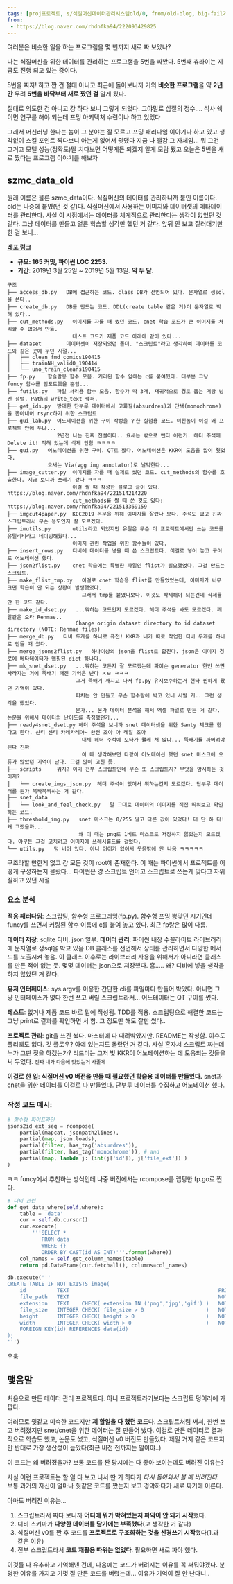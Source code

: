 ```yaml
---
tags: [proj프로젝트, s/식질머신데이터관리시스템old/0, from/old-blog, big-fail거대한실패]
from: 
 - https://blog.naver.com/rhdnfka94/222093429825
---
```

여러분은 비슷한 일을 하는 프로그램을 몇 번까지 새로 짜 보았나?

나는 식질머신을 위한 데이터를 관리하는 프로그램을 5번을 짜봤다.
5번째 츄라이는 지금도 진행 되고 있는 중이다.

5번을 짜자! 하고 짠 건 절대 아니고
최근에 돌아보니까 거의 **비슷한 프로그램**을 약 **2년간** 무려 **5번을 바닥부터 새로 짰던 걸** 알게 됬다.

절대로 의도한 건 아니고 걍 하다 보니 그렇게 되었다.
그야말로 삽질의 정수....
석사 쉑이면 연구를 해야 되는데 프밍 아키텍처 수련이나 하고 있었다

그래서 머신러닝 한다는 놈이 그 분야는 잘 모르고 프밍 패러다임 이야기나 하고 있고
생각없이 스킬 포인트 찍다보니 아는게 없어서 줫댔다 지금 나 땔감 그 자체임...
뭐 그건 그거고 모델 성능(정확도)딸 치다보면 어떻게든 되겠지 알게 모람
됐고 오늘은 5번을 새로 짰다는 프로그램 이야기를 해보자

## szmc_data_old
원래 이름은 물론 szmc_data이다. 식질머신의 데이터를 관리하니까 붙인 이름이다. old는 나중에 붙였(던 것 같)다.
식질머신에서 사용하는 이미지와 데이터셋의 메타데이터를 관리한다.
사실 이 시점에서는 데이터를 체계적으로 관리한다는 생각이 없었던 것 같다.
그냥 데이터를 만들고 얼른 학습할 생각만 했던 거 같다. 앞뒤 안 보고 질러대기만 한 걸 보니...

[**레포 링크**](https://github.com/KUR-creative/szmc_data_old)
- **규모: 165 커밋, 파이썬 LOC 2253.**
- **기간**: 2019년 3월 25일 ~ 2019년 5월 13일. **약 두 달**.

```
구조
├── access_db.py   DB에 접근하는 코드. class DB가 선언되어 있다. 문자열로 생sql을 쓴다..
├── create_db.py   DB를 만드는 코드. DDL(create table 같은 거)이 문자열로 박혀 있다..
├── cut_methods.py   이미지를 자를 때 썼던 코드. cnet 학습 코드가 큰 이미지를 처리할 수 없어서 만듦. 
                     테스트 코드가 제품 코드 아래에 같이 있다...
├── dataset        데이터셋이 저장되었던 폴더. "스크립트"라고 생각하여 데이터를 코드와 같은 곳에 두던 시절...
│   ├── clean_fmd_comics190415
│   ├── trainNH_validO_190414
│   └── uno_train_cleans190415
├── fp.py    함슬람용 함수 모음. 커리된 함수 앞에는 c를 붙여뒀다. 대부분 그냥 funcy 함수를 임포트했을 뿐임...
├── futils.py   파일 처리용 함수 모음. 함수가 딱 3개, 재귀적으로 경로 뽑는 거랑 닝겐 정렬, Path의 write_text 랲퍼.
├── get_ids.py  방대한 단부루 데이터에서 고화질(absurdres)과 단색(monochrome)을 뽑아내어 rsync하기 위한 스크립트
├── gui_lab.py  어노테이션을 위한 구이 작성을 위한 실험용 코드. 미친놈이 이걸 왜 프로젝트 안에 두냐... 
                2년전 나는 진짜 전설이다.. 요새는 밖으로 뺀다 이런거. 헤더 주석에 Delete it! 적혀 있는데 삭제 안함 ㅋㅋㅋㅋ
├── gui.py   어노테이션을 위한 구이. QT로 짰다. 어노테이션은 KKR이 도움을 많이 줫었다. 
             요새는 Via(vgg img annotator)로 날먹한다...
├── image_cutter.py  이미지를 자를 때 실제로 썼던 코드. cut_methods의 함수를 호출한다. 지금 보니까 쓰레기 같다 ㅋㅋㅋ
                     이걸 짤 때 작성한 블로그 글이 있다. https://blog.naver.com/rhdnfka94/221514214220
                     cut_methods를 짤 때 쓴 것도 있다: https://blog.naver.com/rhdnfka94/221513369159
├── imgcut4paper.py  KCC2019 논문을 위해 이미지를 잘랐나 보다. 주석도 없고 진짜 스크립트라서 무슨 용도인지 잘 모르겠다.
├── imutils.py       utils라고 되있지만 유틸은 무슨 이 프로젝트에서만 쓰는 코드를 유틸리티라고 네이밍해뒀다...
                     이미지 관련 작업을 위한 함수들이 있다.
├── insert_rows.py   디비에 데이터를 넣을 때 쓴 스크립트다. 이걸로 넣어 놓고 구이로 어노테이션 했다.
├── json2flist.py    cnet 학습에는 특별한 파일인 flist가 필요했었다. 그걸 만드는 스크립트.
├── make_flist_tmp.py   이걸로 cnet 학습용 flist를 만들었었는데, 이미지가 너무 크면 학습이 안 되는 상황이 발생했었다.
                        그래서 tmp를 붙였나보다. 이것도 삭제해야 되는건데 삭제를 안 한 코드 같다.
├── make_id_dset.py   ...뭐하는 코드인지 모르겠다. 헤더 주석을 봐도 모르겠다. 깨알같은 오타 Renmae.. 
                      Change origin dataset directory to id dataset directory (NOTE: Renmae files)
├── merge_db.py   디비 두개를 하나로 퓨전! KKR과 내가 따로 작업한 디비 두개를 하나로 만들 때 썼다.
├── merge_jsons2flist.py   하나이상의 json을 flist로 합친다. json은 이미지 경로에 메타데이터가 맵핑된 dict 하나다.
├── mk_snet_dset.py   ...뭐하는 코든지 잘 모르겠는데 파이슨 generator 한번 쓰면 사라지는 거에 뚝배기 깨진 기억은 난다 ㅅㅂ ㅋㅋㅋ
                      그거 뚝배기 깨지고 나서 fp.py 유지보수하는거 현타 찐하게 왔던 기억이 있다. 
                      피처는 안 만들고 무슨 함수람에 박고 있네 시발 거.. 그런 생각을 했었다.
                      몬가... 몬가 데이터 분석을 해서 엑셀 파일로 만든 거 같다. 논문을 위해서 데이터의 난이도를 측정했던가...
├── ready4snet_dset.py 헤더 주석을 보니까 snet 데이터셋을 위한 Santy 체크를 한다고 한다. 샨티 샨티 카레카레야~ 완전 조아 아 레알 조아
                        대체 헤더 주석에 오타가 왤케 처 많냐... 뚝배기를 까버려야 된다 진짜
                        이 때 생각해보면 다같이 어노테이션 했던 snet 마스크에 오류가 많았던 기억이 난다. 그걸 많이 고친 듯.
├── scripts     뭐지? 이미 전부 스크립트인데 무슨 또 스크립트지? 무엇을 암시하는 것이지?
│   └── create_imgs_json.py  헤더 주석이 없어서 뭐하는건지 모르겠다. 단부루 데이터를 뭔가 북짝북짝하는 거 같다.
├── snet_data
│   └── look_and_feel_check.py   말 그대로 데이터의 이미지를 직접 띄워보고 확인하는 코드.
├── threshold_img.py   snet 마스크는 0/255 말고 다른 값이 있었다! 대 단 하 다! 왜 그랬을까...
                       왜 이 때는 png로 1비트 마스크로 저장하지 않았는지 모르겠다. 아무튼 그걸 고치려고 이미지에 쓰레시홀드를 걸었다.
└── utils.py   텅 비어 있다. 아니 어이가 없어서 웃음밖에 안 나옴 ㅋㅋㅋㅋㅋ
```

구조라할 만한게 없고 걍 모든 것이 root에 존재한다. 
이 때는 파이썬에서 프로젝트를 어떻게 구성하는지 몰랐다...
파이썬은 걍 스크립트 언어고 스크립트로 쓰는게 맞다고 자위질하고 있던 시절

### 요소 분석
**적용 패러다임**: 스크립팅, 함수형 프로그래밍(fp.py).
함수형 프밍 뽕맞던 시기인데 funcy를 쓰면서 커링된 함수 이름에 c를 붙여 놓고 있다. 최근 fp랑은 많이 다름.

**데이터 저장**: sqlite 디비, json 일부.
**데이터 관리**: 파이썬 내장 수꼴라이트 라이브러리에 문자열로 생sql을 박고 있음
DB 클래스를 선언해서 상태를 관리하면서 다양한 메서드를 노출시켜 놓음.
이 클래스 이후로는 라이브러리 사용을 위해서가 아니라면 클래스를 만든 적이 없는 듯.
몇몇 데이터는 json으로 저장했다. 흠..... 왜? 디비에 넣을 생각을 하지 않았던 거 같다.

**유저 인터페이스**​: sys.argv를 이용한 간단한 cli를 파일마다 만들어 박았다.
아니면 그냥 인터페이스가 없다 한번 쓰고 버릴 스크립트라서...
어노테이터는 QT 구이를 썼다.

**테스트**: 없거나 제품 코드 바로 밑에 작성됨. TDD를 적용. 
스크립팅으로 해결한 코드는 그냥 print로 결과를 확인하면 서 함. 그 정도만 해도 잘만 썼다..

**프로젝트 관리**​: git을 쓰긴 썼다. 마스터에 다 때려박았지만. README는 작성함.
이슈도 풀리퀘도 없다. 깃 플로우? 아예 있는지도 몰랐던 거 같다.
사실 혼자서 스크립트 짜는데 누가 그딴 짓을 하겠는가?
리드미는 그저 빛 KKR이 어노테이션하는 데 도움되는 것들을 써 두었다.  <small>​진짜 내가 다음에 맛있는거 사줄게</small> 

**이걸로 한 일**: **식질머신 v0 버전을 만들 때 필요했던 학습용 데이터를 만들었다.**
snet과 cnet을 위한 데이터를 이걸로 다 만들었다. 
단부루 데이터를 수집하고 어노테이션 했다.

### 작성 코드 예시:

```python
# 함수형 파이프라인
jsons2id_ext_seq = rcompose(
    partial(mapcat, jsonpath2lines),
    partial(map, json.loads),
    partial(filter, has_tag('absurdres')),
    partial(filter, has_tag('monochrome')), # and
    partial(map, lambda j: (int(j['id']), j['file_ext']) )
)
```
ㅋㅋ funcy에서 추천하는 방식인데 나중 버전에서는 rcompose를 랩핑한 fp.go로 짠다.

```python
# 디비 관련
def get_data_where(self,where):
    table = 'data'
    cur = self.db.cursor()
    cur.execute(
        '''SELECT * 
           FROM data 
           WHERE {}
           ORDER BY CAST(id AS INT)'''.format(where))
    col_names = self.get_column_names(table)
    return pd.DataFrame(cur.fetchall(), columns=col_names)

db.execute('''
CREATE TABLE IF NOT EXISTS image(
    id          TEXT                                                PRIMARY KEY NOT NULL,
    file_path   TEXT                                                NOT NULL,
    extension   TEXT    CHECK( extension IN ('png','jpg','gif') )   NOT NULL,
    file_size   INTEGER CHECK( file_size > 0                    )   NOT NULL,
    height      INTEGER CHECK( height > 0                       )   NOT NULL,
    width       INTEGER CHECK( width > 0                        )   NOT NULL,
    FOREIGN KEY(id) REFERENCES data(id)
); 
''')
```
 
우욱

## 맺음말
처음으로 만든 데이터 관리 프로젝트다.
아니 프로젝트라기보다는 스크립트 덩어리에 가깝다.

여러모로 줫같고 미숙한 코드지만 **제 할일을 다 했던 코드**다.
스크립트처럼 써서, 한번 쓰고 버려졌지만 snet/cnet을 위한 데이터는 잘 만들어 냈다.
이걸로 만든 데이터로 결과적으로 학습도 했고, 논문도 썼고, 식질머신 v0 버전도 만들었다.
제일 거지 같은 코드지만 반대로 가장 생산성이 높았다(최근 버전 전까지는 말이야..)

이 코드는 왜 버려졌을까? 보통 코드를 짠 당시에는 다 좋아 보이는데도 버려진 이유는?

사실 이런 프로젝트는 할 일 다 보고 나서 딴 거 하다가 *다시 돌아와서 볼 때 버려진다*.
보통 과거의 자신이 얼마나 줫같은 코드를 짰는지 보고 경악하다가 새로 짜기에 이른다.

아마도 버려진 이유는...
1. 스크립트라서 짜다 보니까 **어디에 뭐가 박혀있는지 파악이 안 되기 시작**했다.
2. 디비 스키마가 **다양한 데이터를 담기에는 부족했다**(고 생각한 거 같다)
3. 식질머신 v0를 짠 후 코드를 **프로젝트로 구조화하는 것을 신경쓰기 시작**했다(1.과 같은 이유)
4. 전부 스크립트라서 **코드 재활용 따위는 없었다**. 필요하면 새로 짜야 했다. 

이것들 다 유추하고 기억해낸 건데, 다음에는 코드가 버려지는 이유를 꼭 써둬야겠다.
분명한 이유를 가지고 기껏 잘 만든 코드를 버렸는데... 이유가 기억이 잘 안 난다니..
